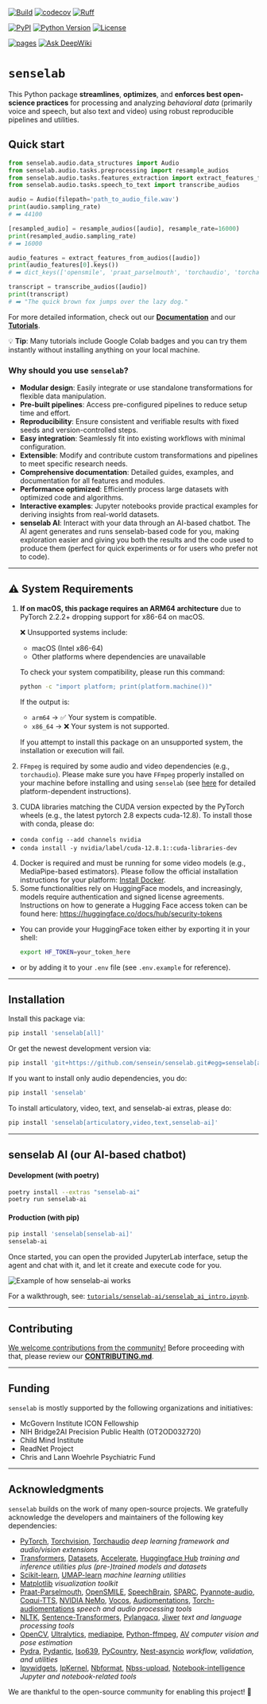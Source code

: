 [![Build](https://github.com/sensein/senselab/actions/workflows/main-branch-status.yaml/badge.svg)](https://github.com/sensein/senselab/actions/workflows/main-branch-status.yaml)
[![codecov](https://codecov.io/gh/sensein/senselab/graph/badge.svg?token=9S8WY128PO)](https://codecov.io/gh/sensein/senselab)
[![Ruff](https://img.shields.io/endpoint?url=https://raw.githubusercontent.com/astral-sh/ruff/main/assets/badge/v2.json)](https://github.com/astral-sh/ruff)

[![PyPI](https://img.shields.io/pypi/v/senselab.svg)](https://pypi.org/project/senselab/)
[![Python Version](https://img.shields.io/pypi/pyversions/senselab)](https://pypi.org/project/senselab)
[![License](https://img.shields.io/pypi/l/senselab)](https://opensource.org/licenses/Apache-2.0)

[![pages](https://img.shields.io/badge/api-docs-blue)](https://sensein.github.io/senselab)
[![Ask DeepWiki](https://deepwiki.com/badge.svg)](https://deepwiki.com/sensein/senselab)

# ```senselab```
This Python package **streamlines**, **optimizes**, and **enforces best open-science practices** for processing and analyzing _behavioral data_ (primarily voice and speech, but also text and video) using robust reproducible pipelines and utilities.

## Quick start
```Python
from senselab.audio.data_structures import Audio
from senselab.audio.tasks.preprocessing import resample_audios
from senselab.audio.tasks.features_extraction import extract_features_from_audios
from senselab.audio.tasks.speech_to_text import transcribe_audios

audio = Audio(filepath='path_to_audio_file.wav')
print(audio.sampling_rate)
# ➡️ 44100

[resampled_audio] = resample_audios([audio], resample_rate=16000)
print(resampled_audio.sampling_rate)
# ➡️ 16000

audio_features = extract_features_from_audios([audio])
print(audio_features[0].keys())
# ➡️ dict_keys(['opensmile', 'praat_parselmouth', 'torchaudio', 'torchaudio_squim', ...])

transcript = transcribe_audios([audio])
print(transcript)
# ➡️ "The quick brown fox jumps over the lazy dog."
```

For more detailed information, check out our [**Documentation**](https://sensein.group/senselab/senselab.html) and our [**Tutorials**](https://github.com/sensein/senselab/blob/main/tutorials/audio/00_getting_started.ipynb).

💡 **Tip**: Many tutorials include Google Colab badges and you can try them instantly without installing anything on your local machine.



### Why should you use ```senselab```?
- **Modular design**: Easily integrate or use standalone transformations for flexible data manipulation.
- **Pre-built pipelines**: Access pre-configured pipelines to reduce setup time and effort.
- **Reproducibility**: Ensure consistent and verifiable results with fixed seeds and version-controlled steps.
- **Easy integration**: Seamlessly fit into existing workflows with minimal configuration.
- **Extensible**: Modify and contribute custom transformations and pipelines to meet specific research needs.
- **Comprehensive documentation**: Detailed guides, examples, and documentation for all features and modules.
- **Performance optimized**: Efficiently process large datasets with optimized code and algorithms.
- **Interactive examples**: Jupyter notebooks provide practical examples for deriving insights from real-world datasets.
- **senselab AI**: Interact with your data through an AI-based chatbot. The AI agent generates and runs senselab-based code for you, making exploration easier and giving you both the results and the code used to produce them (perfect for quick experiments or for users who prefer not to code).


---

## ⚠️ System Requirements
1. **If on macOS, this package requires an ARM64 architecture** due to PyTorch 2.2.2+ dropping support for x86-64 on macOS.

    ❌ Unsupported systems include:
    - macOS (Intel x86-64)
    - Other platforms where dependencies are unavailable

    To check your system compatibility, please run this command:
    ```bash
    python -c "import platform; print(platform.machine())"
    ```

    If the output is:
    - `arm64` → ✅ Your system is compatible.
    - `x86_64` → ❌ Your system is not supported.

    If you attempt to install this package on an unsupported system, the installation or execution will fail.

2. `FFmpeg` is required by some audio and video dependencies (e.g., `torchaudio`). Please make sure you have `FFmpeg` properly installed on your machine before installing and using `senselab` (see [here](https://www.ffmpeg.org/download.html) for detailed platform-dependent instructions).

3. CUDA libraries matching the CUDA version expected by the PyTorch wheels (e.g., the latest pytorch 2.8 expects cuda-12.8). To install those with conda, please do:
  - ```conda config --add channels nvidia```
  - ```conda install -y nvidia/label/cuda-12.8.1::cuda-libraries-dev```
4. Docker is required and must be running for some video models (e.g., MediaPipe-based estimators).
Please follow the official installation instructions for your platform: [Install Docker](https://docs.docker.com/get-started/get-docker/).
5. Some functionalities rely on HuggingFace models, and increasingly, models require authentication and signed license agreements. Instructions on how to generate a Hugging Face access token can be found here: https://huggingface.co/docs/hub/security-tokens
  - You can provide your HuggingFace token either by exporting it in your shell:
    ```bash
    export HF_TOKEN=your_token_here
    ```
  - or by adding it to your `.env` file (see `.env.example` for reference).

---

## Installation
Install this package via:

```sh
pip install 'senselab[all]'
```

Or get the newest development version via:

```sh
pip install 'git+https://github.com/sensein/senselab.git#egg=senselab[all]'
```

If you want to install only audio dependencies, you do:
```sh
pip install 'senselab'
```

To install articulatory, video, text, and senselab-ai extras, please do:
```sh
pip install 'senselab[articulatory,video,text,senselab-ai]'
```

---

## senselab AI (our AI-based chatbot)

#### Development (with poetry)

```bash
poetry install --extras "senselab-ai"
poetry run senselab-ai
```

#### Production (with pip)

```bash
pip install 'senselab[senselab-ai]'
senselab-ai
```

Once started, you can open the provided JupyterLab interface, setup the agent and chat with it, and let it create and execute code for you.

![Example of how senselab-ai works](<tutorials/senselab-ai/resources/Screenshot 2025-09-02 at 8.52.31 PM.png>)

For a walkthrough, see: [`tutorials/senselab-ai/senselab_ai_intro.ipynb`](tutorials/senselab-ai/senselab_ai_intro.ipynb).


---

## Contributing
<ins>We welcome contributions from the community!</ins> Before proceeding with that, please review our [**CONTRIBUTING.md**](https://github.com/sensein/senselab/blob/main/CONTRIBUTING.md).

---

## Funding
`senselab` is mostly supported by the following organizations and initiatives:
- McGovern Institute ICON Fellowship
- NIH Bridge2AI Precision Public Health (OT2OD032720)
- Child Mind Institute
- ReadNet Project
- Chris and Lann Woehrle Psychiatric Fund

---

## Acknowledgments

`senselab` builds on the work of many open-source projects. We gratefully acknowledge the developers and maintainers of the following key dependencies:

* [PyTorch](https://github.com/pytorch/pytorch), [Torchvision](https://github.com/pytorch/vision), [Torchaudio](https://github.com/pytorch/audio)
_deep learning framework and audio/vision extensions_
* [Transformers](https://github.com/huggingface/transformers), [Datasets](https://github.com/huggingface/datasets), [Accelerate](https://github.com/huggingface/accelerate), [Huggingface Hub](https://github.com/huggingface/huggingface_hub)
_training and inference utilities plus (pre-)trained models and datasets_
* [Scikit-learn](https://github.com/scikit-learn/scikit-learn), [UMAP-learn](https://github.com/lmcinnes/umap)
_machine learning utilities_
* [Matplotlib](https://github.com/matplotlib/matplotlib)
_visualization toolkit_
* [Praat-Parselmouth](https://github.com/YannickJadoul/Parselmouth), [OpenSMILE](https://github.com/audeering/opensmile), [SpeechBrain](https://github.com/speechbrain/speechbrain), [SPARC](speech-articulatory-coding), [Pyannote-audio](https://github.com/pyannote/pyannote-audio), [Coqui-TTS](https://github.com/idiap/coqui-ai-TTS), [NVIDIA NeMo](https://github.com/NVIDIA/NeMo), [Vocos](https://github.com/gemelo-ai/vocos), [Audiomentations](https://github.com/iver56/audiomentations), [Torch-audiomentations](https://github.com/asteroid-team/torch-audiomentations)
_speech and audio processing tools_
* [NLTK](https://github.com/nltk/nltk), [Sentence-Transformers](https://github.com/UKPLab/sentence-transformers), [Pylangacq](https://github.com/jacksonllee/pylangacq), [Jiwer](https://github.com/jitsi/jiwer)
_text and language processing tools_
* [OpenCV](https://github.com/opencv/opencv-python), [Ultralytics](https://github.com/ultralytics/ultralytics), [mediapipe](https://github.com/google-ai-edge/mediapipe), [Python-ffmpeg](https://github.com/jonghwanhyeon/python-ffmpeg), [AV](https://github.com/PyAV-Org/PyAV)
_computer vision and pose estimation_
* [Pydra](https://github.com/nipype/pydra), [Pydantic](https://github.com/pydantic/pydantic), [Iso639](https://github.com/janpipek/iso639-python), [PyCountry](https://github.com/pycountry/pycountry), [Nest-asyncio](https://github.com/erdewit/nest_asyncio)
_workflow, validation, and utilities_
* [Ipywidgets](https://github.com/jupyter-widgets/ipywidgets), [IpKernel](https://github.com/ipython/ipykernel), [Nbformat](https://github.com/jupyter/nbformat), [Nbss-upload](https://github.com/notebook-sharing-space/nbss-upload), [Notebook-intelligence](https://github.com/notebook-intelligence/notebook-intelligence)
_Jupyter and notebook-related tools_

We are thankful to the open-source community for enabling this project! 🙏
